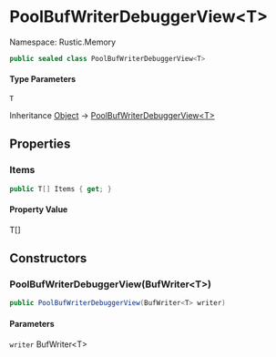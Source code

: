 # PoolBufWriterDebuggerView&lt;T&gt;

Namespace: Rustic.Memory

```csharp
public sealed class PoolBufWriterDebuggerView<T>
```

#### Type Parameters

`T`<br>

Inheritance [Object](https://docs.microsoft.com/en-us/dotnet/api/system.object) → [PoolBufWriterDebuggerView&lt;T&gt;](./rustic.memory.poolbufwriterdebuggerview-1.md)

## Properties

### **Items**

```csharp
public T[] Items { get; }
```

#### Property Value

T[]<br>

## Constructors

### **PoolBufWriterDebuggerView(BufWriter&lt;T&gt;)**

```csharp
public PoolBufWriterDebuggerView(BufWriter<T> writer)
```

#### Parameters

`writer` BufWriter&lt;T&gt;<br>
